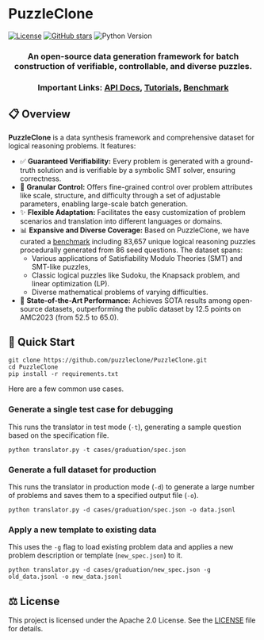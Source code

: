 # PuzzleClone

[![License](https://img.shields.io/badge/License-Apache_2.0-blue.svg)](LICENSE)
[![GitHub stars](https://img.shields.io/github/stars/puzzleclone/PuzzleClone?style=social)](https://github.com/puzzleclone/PuzzleClone/stargazers)
![Python Version](https://img.shields.io/badge/python-3.10%2B-blue?logo=python&logoColor=yellow)

<html>
    <h3 align="center">
      An open-source data generation framework for batch construction of verifiable, controllable, and diverse puzzles.
    </h3>
    <h3 align="center">
      Important Links:
      <a href="https://puzzleclone.github.io/PuzzleClone/api/index.html">API Docs</a>, 
      <a href="https://puzzleclone.github.io/PuzzleClone/tutorial/">Tutorials</a>,
      <a href="https://github.com/puzzleClone/PuzzleCloneData/">Benchmark</a>
    </h3>
</html>


## 📋 Overview

**PuzzleClone** is a data synthesis framework and comprehensive dataset for logical reasoning problems. It features:
- ✅ **Guaranteed Verifiability:** Every problem is generated with a ground-truth solution and is verifiable by a symbolic SMT solver, ensuring correctness.
- 🎯 **Granular Control:** Offers fine-grained control over problem attributes like scale, structure, and difficulty through a set of adjustable parameters, enabling large-scale batch generation.
- ✨ **Flexible Adaptation:** Facilitates the easy customization of problem scenarios and translation into different languages or domains.
- 📊 **Expansive and Diverse Coverage:** Based on PuzzleClone, we have curated a [benchmark](https://github.com/puzzleClone/PuzzleCloneData/) including 83,657 unique logical reasoning puzzles procedurally generated from 86 seed questions. The dataset spans:
  - Various applications of Satisfiability Modulo Theories (SMT) and SMT-like puzzles,
  - Classic logical puzzles like Sudoku, the Knapsack problem, and linear optimization (LP).
  - Diverse mathematical problems of varying difficulties.
- 🚀 **State-of-the-Art Performance:** Achieves SOTA results among open-source datasets, outperforming the public dataset by 12.5 points on AMC2023 (from 52.5 to 65.0).

## 🚀 Quick Start
```
git clone https://github.com/puzzleclone/PuzzleClone.git
cd PuzzleClone
pip install -r requirements.txt
```

Here are a few common use cases.

### Generate a single test case for debugging
This runs the translator in test mode (`-t`), generating a sample question based on the specification file.
```
python translator.py -t cases/graduation/spec.json
```

### Generate a full dataset for production
This runs the translator in production mode (`-d`) to generate a large number of problems and saves them to a specified output file (`-o`).
```
python translator.py -d cases/graduation/spec.json -o data.jsonl
```

### Apply a new template to existing data
This uses the `-g` flag to load existing problem data and applies a new problem description or template (`new_spec.json`) to it.
```
python translator.py -d cases/graduation/new_spec.json -g old_data.jsonl -o new_data.jsonl
```

## ⚖️ License

This project is licensed under the Apache 2.0 License. See the [LICENSE](LICENSE) file for details.
